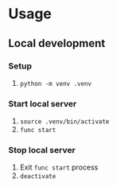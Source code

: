 # Usage

## Local development

### Setup

1. `python -m venv .venv`

### Start local server

1. `source .venv/bin/activate`
1. `func start`

### Stop local server

1. Exit `func start` process
1. `deactivate`
